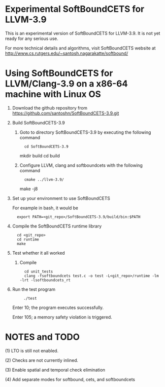 Experimental SoftBoundCETS for LLVM-3.9 
=======================================

This is an experimental version of SoftBoundCETS for LLVM-3.9. It is
not yet ready for any serious use.

For more technical details and algorithms, visit SoftBoundCETS website
at http://www.cs.rutgers.edu/~santosh.nagarakatte/softbound/

Using SoftBoundCETS for LLVM/Clang-3.9 on a x86-64 machine with Linux OS
========================================================================


1. Download the github repository from https://github.com/santoshn/SoftBoundCETS-3.9.git

2. Build SoftBoundCETS-3.9

   1. Goto to directory SoftBoundCETS-3.9 by executing the following command

            cd SoftBoundCETS-3.9
	    mkdir build
	    cd build

   2. Configure LLVM, clang and softboundcets with the following command

            cmake ../llvm-3.9/
	    make -j8

3. Set up your environment to use SoftBoundCETS

   For example in bash, it would be

         export PATH=<git_repo>/SoftBoundCETS-3.9/build/bin:$PATH

4. Compile the SoftBoundCETS runtime library

         cd <git_repo>
         cd runtime
         make

5. Test whether it all worked

   1. Compile

            cd unit_tests
            clang -fsoftboundcets test.c -o test -L<git_repo>/runtime -lm -lrt -lsoftboundcets_rt

2. Run the test program

            ./test

      Enter 10; the program executes successfully.

      Enter 105; a memory safety violation is triggered.


NOTES and TODO
==============

(1) LTO is still not enabled. 

(2) Checks are not currently inlined.

(3) Enable spatial and temporal check elimination

(4) Add separate modes for softbound, cets, and softboundcets

